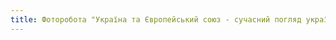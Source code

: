 ```yaml
---
title: Фоторобота "Україна та Європейський союз - сучасний погляд української молоді"
---
```


<slideshow id="_/72157665607565747" />
